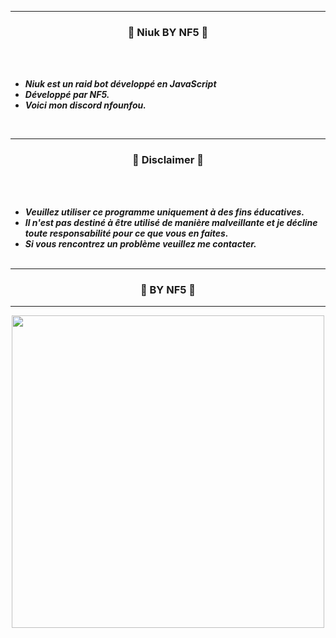 -----

### <p align="center">🦎 Niuk BY NF5 🦎</p>

<br><br>
* ***Niuk est un raid bot développé en JavaScript***
* ***Développé par NF5.***
* ***Voici mon discord nfounfou.***
</p>
<br>

-----






### <p align="center">📌 Disclaimer 📌</p>

<br><br>
* ***Veuillez utiliser ce programme uniquement à des fins éducatives.***
* ***Il n'est pas destiné à être utilisé de manière malveillante et je décline toute responsabilité pour ce que vous en faites.***
* ***Si vous rencontrez un problème veuillez me contacter.***
<br><br>

-----

### <p align="center">🧨 BY NF5 🧨</p>

-----

<p align="center">
<img src="https://cdn.discordapp.com/attachments/1227738671009107969/1391761805986103360/telecharge_1.jpg?ex=686d12b0&is=686bc130&hm=be478109aed2f98fd7195a94d2fda25cfd4cef1679db4a6725a53dc652e7cd84", width="500", height="500">
</p>
